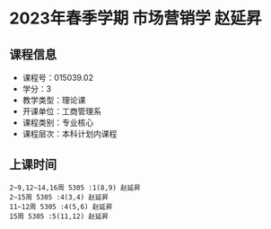 # 2023年春季学期 市场营销学 赵延昇






## 课程信息

- 课程号：015039.02
- 学分：3
- 教学类型：理论课
- 开课单位：工商管理系
- 课程类别：专业核心
- 课程层次：本科计划内课程

## 上课时间

```
2~9,12~14,16周 5305 :1(8,9) 赵延昇
2~15周 5305 :4(3,4) 赵延昇
11~12周 5305 :4(5,6) 赵延昇
15周 5305 :5(11,12) 赵延昇
```

